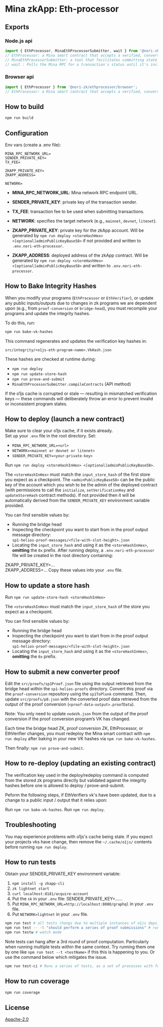 # Mina zkApp: Eth-processor

## Exports

### Node.js api

```typescript
import { EthProcessor, MinaEthProcessorSubmitter, wait } from '@nori-zk/ethprocessor/node';
// EthProcessor: a Mina smart contract that accepts a verified, converted consensus MPT transition proof and stores state on the Mina blockchain.
// MinaEthProcessorSubmitter: a tool that facilitates committing state to the EthProcessor contract using a converted consensus MPT transition proof.
// wait : Polls the Mina RPC for a transaction's status until it's included or a max retry limit is reached.
```

### Browser api

```typescript
import { EthProcessor } from '@nori-zk/ethprocessor/browser';
// EthProcessor: a Mina smart contract that accepts a verified, converted consensus MPT transition proof and stores state on the Mina blockchain.
```

## How to build

```sh
npm run build
```

## Configuration

Env vars (create a .env file):

```
MINA_RPC_NETWORK_URL=
SENDER_PRIVATE_KEY=
TX_FEE=

ZKAPP_PRIVATE_KEY=
ZKAPP_ADDRESS=

NETWORK=
```

- **MINA_RPC_NETWORK_URL**: Mina network RPC endpoint URL.
- **SENDER_PRIVATE_KEY**: private key of the transaction sender.
- **TX_FEE**: transaction fee to be used when submitting transactions.
- **NETWORK**: specifies the target network (e.g., `mainnet`, `devnet`, `litenet`).

- **ZKAPP_PRIVATE_KEY**: private key for the zkApp account. Will be generated by `npm run deploy <storeHashHex> <[optional]adminPublicKeyBase58>` if not provided and written to `.env.nori-eth-processor`.
- **ZKAPP_ADDRESS**: deployed address of the zkApp contract. Will be generated by `npm run deploy <storeHashHex> <[optional]adminPublicKeyBase58>` and written to `.env.nori-eth-processor`.

## How to Bake Integrity Hashes

When you modify your programs (`EthProcessor` or `EthVerifier`), or update any public inputs/outputs due to changes in zk programs we are dependent upon (e.g., from `proof-conversion` or `bridge-head`), you must recompile your programs and update the integrity hashes.

To do this, run:

```bash
npm run bake-vk-hashes
```

This command regenerates and updates the verification key hashes in:

```
src/integrity/<o1js-eth-program-name>.VkHash.json
```

These hashes are checked at runtime during:

- `npm run deploy`
- `npm run update-store-hash`
- `npm run prove-and-submit`
- `MinaEthProcessorSubmitter.compileContracts` (API method)

If the o1js cache is corrupted or stale — resulting in mismatched verification keys — these commands will deliberately throw an error to prevent invalid or inconsistent program states.

## How to deploy (launch a new contract)

Make sure to clear your o1js cache, if it exists already.  
Set up your `.env` file in the root directory. Set:

- `MINA_RPC_NETWORK_URL=<url>`
- `NETWORK=<mainnet or devnet or litenet>`
- `SENDER_PRIVATE_KEY=<your-private-key>`

Run `npm run deploy <storeHashInHex> <[optional]adminPublicKeyBase58>`.

The `<storeHashInHex>` must match the `input_store_hash` of the first store you expect as a checkpoint.
The `<adminPublicKeyBase58>` can be the public key of the account which you wish to be the admin of the deployed contract (with permissions to call the `initialize`, `setVerificationKey` and `updateStoreHash` contract methods). If not provided then it will be automatically derived from the `SENDER_PRIVATE_KEY` environment variable provided.

You can find sensible values by:  
- Running the bridge head  
- Inspecting the checkpoint you want to start from in the proof output message directory:  
  `sp1-helios-proof-messages/<file-with-slot-height>.json`  
- Locating the `input_store_hash` and using it as the `<storeHashInHex>`, **omitting** the `0x` prefix.
After running deploy, a `.env.nori-eth-processor` file will be created in the root directory containing:

ZKAPP_PRIVATE_KEY=...  
ZKAPP_ADDRESS=...
Copy these values into your `.env` file.

## How to update a store hash

Run `npm run update-store-hash <storeHashInHex>`  

The `<storeHashInHex>` must match the `input_store_hash` of the store you expect as a checkpoint.

You can find sensible values by:  
- Running the bridge head  
- Inspecting the checkpoint you want to start from in the proof output message directory:  
  `sp1-helios-proof-messages/<file-with-slot-height>.json`  
- Locating the `input_store_hash` and using it as the `<storeHashInHex>`, **omitting** the `0x` prefix.

## How to submit a new converter proof

Edit the `src/proofs/sp1Proof.json` file using the output retrieved from the bridge head within the `sp1-helios-proofs` directory. Convert this proof via the `proof-conversion` repository using the `sp1ToPlonk` command. Then, update `src/proofs/p0.json` with the converted proof data retrieved from the output of the proof conversion (`<proof-data-output>.proofData`).

Note: You only need to update `nodeVk.json` from the output of the proof conversion if the proof conversion program’s VK has changed.

Each time the bridge head ZK, proof conversion ZK, EthProcessor, or EthVerifier changes, you must redeploy the Mina smart contract with `npm run deploy` after baking in your new VK hashes via `npm run bake-vk-hashes`.

Then finally: `npm run prove-and-submit`.

## How to re-deploy (updating an existing contract)

The verification key used in the deploy/redeploy command is computed from the stored zk programs directly but validated against the
integrity hashes before one is allowed to deploy / prove-and-submit.

Peform the following steps, if EthVerifiers vk's have been updated, due to a change to a public input / output that it relies upon:

Run `npm run bake-vk-hashes`.
Run `npm run deploy`.

## Troubleshooting

You may experience problems with o1js's cache being stale. If you expect your projects vks have change, then remove the `~/.cache/o1js/` contents before running `npm run deploy`.

## How to run tests

Obtain your SENDER_PRIVATE_KEY environment variable:

1. `npm install -g zkapp-cli`
2. `zk lightnet start`
3. `curl localhost:8181/acquire-account`
4. Put the `sk` in your `.env` file: SENDER_PRIVATE_KEY=......
5. Put `MINA_RPC_NETWORK_URL=http://localhost:8080/graphql` in your `.env` file.
6. Put `NETWORK=lightnet` in your `.env` file.

```sh
npm run test # all tests (hangs due to multiple instances of o1js deps)
npm run test -- -t "should perform a series of proof submissions" # run a specific test
npm run testw # watch mode
```

Note tests can hang after a 3rd round of proof computation. Particularly when running multiple tests within the same context. Try running them one by one like `npm run test --t <testName>` if this this is happening to you. Or use the command below which mitigates the issue.

```sh
npm run test-ci # Runs a series of tests, as a set of processes with forceExit after each (mitigation for now). 
```

## How to run coverage

```sh
npm run coverage
```

## License

[Apache-2.0](LICENSE)
